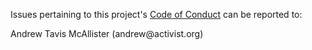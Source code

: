 Issues pertaining to this project's [Code of Conduct](CODE_OF_CONDUCT.md) can be reported to:

Andrew Tavis McAllister (andrew@activist<nolink>.org)

